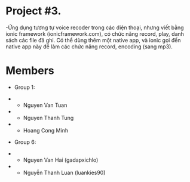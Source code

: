 ﻿# Project #3.

-Ứng dụng tương tự voice recoder trong các điện thoại, nhưng viết bằng ionic framework (ionicframework.com), có chức năng record, play, danh sách các file đã ghi.
Có thể dùng thêm một native app, và ionic gọi đến native app này để làm các chức năng record, encoding (sang mp3).

# Members
* Group 1:
* * Nguyen Van Tuan
* * Nguyen Thanh Tung
* * Hoang Cong Minh

* Group 6:
* * Nguyen Van Hai (gadapxichlo)
* * Nguyễn Thanh Luan (luankies90)